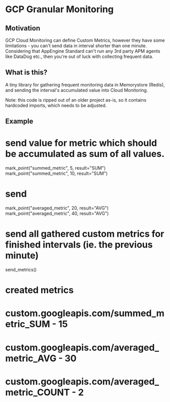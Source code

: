# GCP Granular Monitoring

## Motivation

GCP Cloud Monitoring can define Custom Metrics, however they have some limitations - you can't send data in interval shorter than one minute. Considering that AppEngine Standard can't run any 3rd party APM agents like DataDog etc., then you're out of luck with collecting frequent data.


## What is this?

A tiny library for gathering frequent monitoring data in Memorystore (Redis), and sending the interval's accumulated value into Cloud Monitoring.

Note: this code is ripped out of an older project as-is, so it contains hardcoded imports, which needs to be adjusted.


## Example

# send value for metric which should be accumulated as sum of all values. 
mark_point("summed_metric", 5, result="SUM")
mark_point("summed_metric", 10, result="SUM")

# send 
mark_point("averaged_metric", 20, result="AVG")
mark_point("averaged_metric", 40, result="AVG")

# send all gathered custom metrics for finished intervals (ie. the previous minute)
send_metrics()

# created metrics
# custom.googleapis.com/summed_metric_SUM - 15
# custom.googleapis.com/averaged_metric_AVG - 30
# custom.googleapis.com/averaged_metric_COUNT - 2